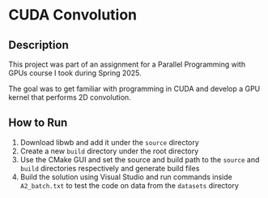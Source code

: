 # CUDA Convolution

## Description
This project was part of an assignment for a Parallel Programming with GPUs course I took during Spring 2025.

The goal was to get familiar with programming in CUDA and develop a GPU kernel that performs 2D convolution.

## How to Run
1. Download libwb and add it under the `source` directory
2. Create a new `build` directory under the root directory
3. Use the CMake GUI and set the source and build path to the `source` and `build` directories respectively and generate build files
4. Build the solution using Visual Studio and run commands inside `A2_batch.txt` to test the code on data from the `datasets` directory